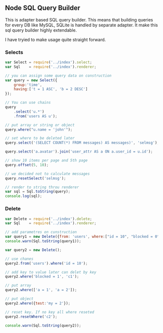 ## Node SQL Query Builder

This is adapter based SQL query builder. This means that building queries for every DB like MySQL, SQLite is handled by separate adapter. It make this sql query builder highly extendable.

I have tryied to make usage quite straight forward.

### Selects

```js
var Select = require('../index').select;
var Sql    = require('../index').renderer;

// you can assign some query data on construction
var query = new Select({
	group:'time', 
	having:['t = 1 ASC', 'b = 2 DESC']
});

// You can use chains
query
	.select('u.*')
	.from('users AS u');

// put array or string or object
query.where("u.name = 'john'");

// set where to be deleted later
query.select('(SELECT COUNT(*) FROM messages) AS messages)', 'selmsg');

query.select('a.avatar').join('user_attr AS a ON a.user_id = u.id');

// show 10 items per page and 5th page
query.offset(5, 10);

// we decided not to calculate messages
query.resetSelect('selmsg');

// render to string throu renderer
var sql = Sql.toString(query);
console.log(sql);
```

### Delete

```js
var Delete = require('../index').delete;
var Sql    = require('../index').renderer;

// add parametres on cunstruction
var query1 = new Delete({from: 'users', where:["id = 10", "blocked = 0"]});
console.warn(Sql.toString(query1));

var query2 = new Delete();

// use chanes
query2.from('users').where('id = 10');

// add key to value later can delet by key
query2.where('blocked = 1', 'c1');

// put array
query2.where(['a = 1', 'a = 2']);

// put object
query2.where({test:'my = 2'});

// reset key. If no key all where reseted
query2.resetWhere('c2');

console.warn(Sql.toString(query2));
```
